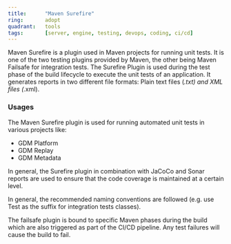 ```yaml
---
title:      "Maven Surefire"
ring:       adopt
quadrant:   tools
tags:       [server, engine, testing, devops, coding, ci/cd]
---
```


Maven Surefire is a plugin used in Maven projects for running unit tests. It is one of the two testing plugins provided by Maven, the other being Maven Failsafe for integration tests. The Surefire Plugin is used during the test phase of the build lifecycle to execute the unit tests of an application. It generates reports in two different file formats: Plain text files (*.txt) and XML files (*.xml).

### Usages
The Maven Surefire plugin is used for running automated unit tests in various projects like:
- GDM Platform
- GDM Replay
- GDM Metadata

In general, the Surefire plugin in combination with JaCoCo and Sonar reports are used to ensure that the code coverage is maintained at a certain level. 

In general, the recommended naming conventions are followed (e.g. use Test as the suffix for integration tests classes).

The failsafe plugin is bound to specific Maven phases during the build which are also triggered as part of the CI/CD pipeline. Any test failures will cause the build to fail.


